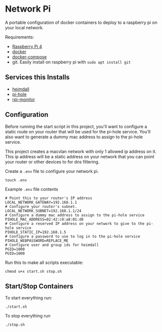# Network Pi
A portable configuration of docker containers to deploy to a raspberry pi on your local network.

Requirements:
- [Raspberry Pi 4](https://www.raspberrypi.org/products/raspberry-pi-4-model-b/)
- [docker](https://docs.docker.com/engine/install/debian/)
- [docker-compose](https://docs.docker.com/compose/install/#install-using-pip)
- git. Easily install on raspberry pi with `sudo apt install git`

## Services this Installs
- [heimdall](https://docs.linuxserver.io/images/docker-heimdall)
- [pi-hole](https://docs.pi-hole.net/)
- [rpi-monitor](https://xavierberger.github.io/RPi-Monitor-docs/index.html)
## Configuration
Before running the start script in this project, you'll want to configure a static route on your router that will be used for the pi-hole service. You'll also want to generate a dummy mac address to assign to the pi-hole service.

This project creates a macvlan network with only 1 allowed ip address on it. This ip address will be a static address on your network that you can point your router or other devices to for dns filtering.

Create a `.env` file to configure your network pi.
```
touch .env
```

Example `.env` file contents
```
# Point this to your router's IP address
LOCAL_NETWORK_GATEWAY=192.168.1.1
# Configure your router's subnet.
LOCAL_NETWORK_SUBNET=192.168.1.1/24
# Configure a dummy mac address to assign to the pi-hole service
PIHOLE_MAC_ADDRESS=02:42:c0:a8:01:d8
# Configure a reserved IP address on your network to give to the pi-hole service
PIHOLE_STATIC_IP=192.168.1.5
# Configure a password to use to log in to the pi-hole service
PIHOLE_WEBPASSWORD=REPLACE_ME
# Configure user and group ids for heimdall
PGID=1000
PUID=1000
```

Run this to make all scripts executable:
```
chmod u+x start.sh stop.sh
```

## Start/Stop Containers
To start everything run:
```
./start.sh
```

To stop everything run
```
./stop.sh
```
